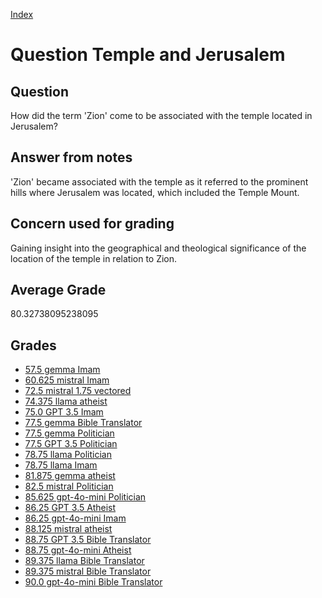 
[Index](../../index.md)
# Question Temple and Jerusalem
## Question
How did the term 'Zion' come to be associated with the temple located in Jerusalem?

## Answer from notes
'Zion' became associated with the temple as it referred to the prominent hills where Jerusalem was located, which included the Temple Mount.

## Concern used for grading
Gaining insight into the geographical and theological significance of the location of the temple in relation to Zion.

## Average Grade
80.32738095238095

## Grades
 * [57.5 gemma Imam](../answers/gemma_Imam/Temple_and_Jerusalem.md)
 * [60.625 mistral Imam](../answers/mistral_Imam/Temple_and_Jerusalem.md)
 * [72.5 mistral 1.75 vectored](../answers/mistral_1.75_vectored/Temple_and_Jerusalem.md)
 * [74.375 llama atheist](../answers/llama_atheist/Temple_and_Jerusalem.md)
 * [75.0 GPT 3.5 Imam](../answers/GPT_3.5_Imam/Temple_and_Jerusalem.md)
 * [77.5 gemma Bible Translator](../answers/gemma_Bible_Translator/Temple_and_Jerusalem.md)
 * [77.5 gemma Politician](../answers/gemma_Politician/Temple_and_Jerusalem.md)
 * [77.5 GPT 3.5 Politician](../answers/GPT_3.5_Politician/Temple_and_Jerusalem.md)
 * [78.75 llama Politician](../answers/llama_Politician/Temple_and_Jerusalem.md)
 * [78.75 llama Imam](../answers/llama_Imam/Temple_and_Jerusalem.md)
 * [81.875 gemma atheist](../answers/gemma_atheist/Temple_and_Jerusalem.md)
 * [82.5 mistral Politician](../answers/mistral_Politician/Temple_and_Jerusalem.md)
 * [85.625 gpt-4o-mini Politician](../answers/gpt-4o-mini_Politician/Temple_and_Jerusalem.md)
 * [86.25 GPT 3.5 Atheist](../answers/GPT_3.5_Atheist/Temple_and_Jerusalem.md)
 * [86.25 gpt-4o-mini Imam](../answers/gpt-4o-mini_Imam/Temple_and_Jerusalem.md)
 * [88.125 mistral atheist](../answers/mistral_atheist/Temple_and_Jerusalem.md)
 * [88.75 GPT 3.5 Bible Translator](../answers/GPT_3.5_Bible_Translator/Temple_and_Jerusalem.md)
 * [88.75 gpt-4o-mini Atheist](../answers/gpt-4o-mini_Atheist/Temple_and_Jerusalem.md)
 * [89.375 llama Bible Translator](../answers/llama_Bible_Translator/Temple_and_Jerusalem.md)
 * [89.375 mistral Bible Translator](../answers/mistral_Bible_Translator/Temple_and_Jerusalem.md)
 * [90.0 gpt-4o-mini Bible Translator](../answers/gpt-4o-mini_Bible_Translator/Temple_and_Jerusalem.md)
